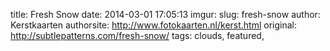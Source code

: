 title: Fresh Snow
date: 2014-03-01 17:05:13
imgur: 
slug: fresh-snow
author: Kerstkaarten
authorsite: http://www.fotokaarten.nl/kerst.html
original: http://subtlepatterns.com/fresh-snow/
tags: clouds, featured,
